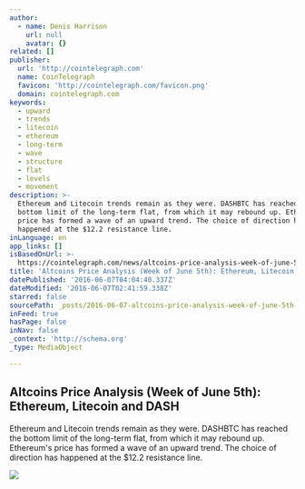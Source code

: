 ```yaml
---
author:
  - name: Denis Harrison
    url: null
    avatar: {}
related: []
publisher:
  url: 'http://cointelegraph.com'
  name: CoinTelegraph
  favicon: 'http://cointelegraph.com/favicon.png'
  domain: cointelegraph.com
keywords:
  - upward
  - trends
  - litecoin
  - ethereum
  - long-term
  - wave
  - structure
  - flat
  - levels
  - movement
description: >-
  Ethereum and Litecoin trends remain as they were. DASHBTC has reached the
  bottom limit of the long-term flat, from which it may rebound up. Ethereum's
  price has formed a wave of an upward trend. The choice of direction has
  happened at the $12.2 resistance line.
inLanguage: en
app_links: []
isBasedOnUrl: >-
  https://cointelegraph.com/news/altcoins-price-analysis-week-of-june-5th-ethereum-litecoin-and-dash
title: 'Altcoins Price Analysis (Week of June 5th): Ethereum, Litecoin and DASH'
datePublished: '2016-06-07T04:04:40.337Z'
dateModified: '2016-06-07T02:41:59.338Z'
starred: false
sourcePath: _posts/2016-06-07-altcoins-price-analysis-week-of-june-5th-ethereum-liteco.md
inFeed: true
hasPage: false
inNav: false
_context: 'http://schema.org'
_type: MediaObject

---
```

<article style=""><h1>Altcoins Price Analysis (Week of June 5th): Ethereum, Litecoin and DASH</h1><p>Ethereum and Litecoin trends remain as they were. DASHBTC has reached the bottom limit of the long-term flat, from which it may rebound up. Ethereum's price has formed a wave of an upward trend. The choice of direction has happened at the $12.2 resistance line.</p><img src="http://cointelegraph.com/storage/uploads/view/24c6e245d4ffe6e54b1163249ffd1f12.jpg" /></article>